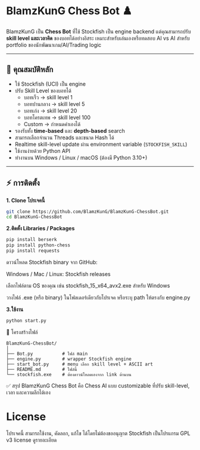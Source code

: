 # BlamzKunG Chess Bot ♟️

BlamzKunG เป็น **Chess Bot** ที่ใช้ Stockfish เป็น engine backend แต่คุณสามารถปรับ **skill level และเวลาคิด** ของบอทได้อย่างอิสระ เหมาะสำหรับเล่นเองหรือทดสอบ AI vs AI สำหรับ portfolio ของนักพัฒนาเกม/AI/Trading logic

---

## 🎯 คุณสมบัติหลัก

- ใช้ Stockfish (UCI) เป็น engine
- ปรับ Skill Level ของบอทได้
  - บอทเร็ว → skill level 1
  - บอทปานกลาง → skill level 5
  - บอทเก่ง → skill level 20
  - บอทโครตเทพ → skill level 100
  - Custom → กำหนดค่าเองได้
- รองรับทั้ง **time-based** และ **depth-based** search
- สามารถเลือกจำนวน Threads และขนาด Hash ได้
- Realtime skill-level update ผ่าน environment variable (`STOCKFISH_SKILL`)
- ใช้งานง่ายด้วย Python API
- ทำงานบน Windows / Linux / macOS (ต้องมี Python 3.10+)

---

## ⚡ การติดตั้ง

**1. Clone โปรเจคนี้**
```bash
git clone https://github.com/BlamzKunG/BlamzKunG-ChessBot.git
cd BlamzKunG-ChessBot
```
**2.ติดตั้ง Libraries / Packages**
```bash
pip install berserk
pip install python-chess
pip install requests
```
ดาวน์โหลด Stockfish binary จาก GitHub:

Windows / Mac / Linux: Stockfish releases

เลือกไฟล์ตาม OS ของคุณ เช่น stockfish_15_x64_avx2.exe สำหรับ Windows

วางไฟล์ .exe (หรือ binary) ในโฟลเดอร์เดียวกับโปรเจค หรือระบุ path ให้ตรงกับ engine.py


 **3.ใช้งาน**
```bash
python start.py
```

📂 โครงสร้างไฟล์
```pgsql
BlamzKunG-ChessBot/
│
├── Bot.py           # ไฟล์ main
├── engine.py        # wrapper Stockfish engine
├── start_bot.py     # menu เลือก skill level + ASCII art
├── README.md        # ไฟล์นี้
└── stockfish.exe    # ต้องดาวน์โหลดเองจาก link ด้านบน
```

✅ สรุป
BlamzKunG Chess Bot คือ Chess AI แบบ customizable ที่ปรับ skill-level, เวลา และความลึกได้เอง

# License
โปรเจคนี้ สามารถใช้งาน, คัดลอก, แก้ไข ได้โดยไม่ต้องขออนุญาต
Stockfish เป็นโปรแกรม GPL v3 license ดูรายละเอียด
